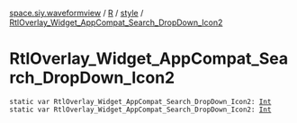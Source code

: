 [space.siy.waveformview](../../index.md) / [R](../index.md) / [style](index.md) / [RtlOverlay_Widget_AppCompat_Search_DropDown_Icon2](./-rtl-overlay_-widget_-app-compat_-search_-drop-down_-icon2.md)

# RtlOverlay_Widget_AppCompat_Search_DropDown_Icon2

`static var RtlOverlay_Widget_AppCompat_Search_DropDown_Icon2: `[`Int`](https://kotlinlang.org/api/latest/jvm/stdlib/kotlin/-int/index.html)
`static var RtlOverlay_Widget_AppCompat_Search_DropDown_Icon2: `[`Int`](https://kotlinlang.org/api/latest/jvm/stdlib/kotlin/-int/index.html)